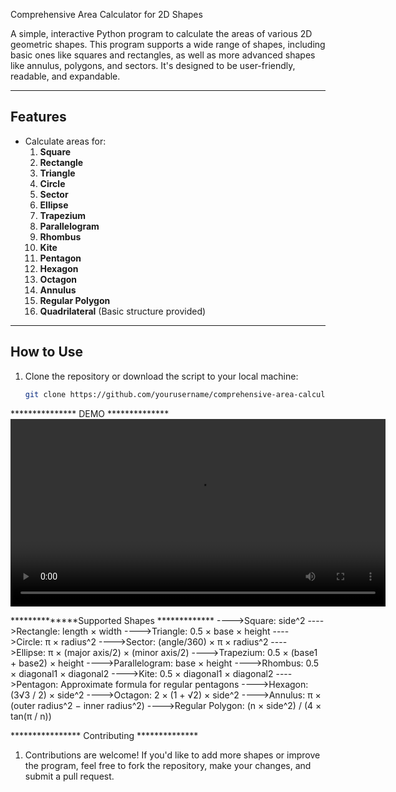  Comprehensive Area Calculator for 2D Shapes

A simple, interactive Python program to calculate the areas of various 2D geometric shapes. This program supports a wide range of shapes, including basic ones like squares and rectangles, as well as more advanced shapes like annulus, polygons, and sectors. It's designed to be user-friendly, readable, and expandable.

---

## **Features**
- Calculate areas for:
  1. **Square**
  2. **Rectangle**
  3. **Triangle**
  4. **Circle**
  5. **Sector**
  6. **Ellipse**
  7. **Trapezium**
  8. **Parallelogram**
  9. **Rhombus**
  10. **Kite**
  11. **Pentagon**
  12. **Hexagon**
  13. **Octagon**
  14. **Annulus**
  15. **Regular Polygon**
  16. **Quadrilateral** (Basic structure provided)

---

## **How to Use**
1. Clone the repository or download the script to your local machine:
   ```bash
   git clone https://github.com/yourusername/comprehensive-area-calculator.git

***************  DEMO **************
<video src="Recording 2025-01-28 000115.mp4" controls="controls" width="600">
  Your browser does not support the video tag.
</video>

**************Supported Shapes *************
---->Square: side^2
---->Rectangle: length × width
---->Triangle: 0.5 × base × height
---->Circle: π × radius^2
---->Sector: (angle/360) × π × radius^2
---->Ellipse: π × (major axis/2) × (minor axis/2)
---->Trapezium: 0.5 × (base1 + base2) × height
---->Parallelogram: base × height
---->Rhombus: 0.5 × diagonal1 × diagonal2
---->Kite: 0.5 × diagonal1 × diagonal2
---->Pentagon: Approximate formula for regular pentagons
---->Hexagon: (3√3 / 2) × side^2
---->Octagon: 2 × (1 + √2) × side^2
---->Annulus: π × (outer radius^2 − inner radius^2)
---->Regular Polygon: (n × side^2) / (4 × tan(π / n))




**************** Contributing **************
1) Contributions are welcome! If you'd like to add more shapes or improve the program, 
feel free to fork the repository, make your changes, and submit a pull request.
